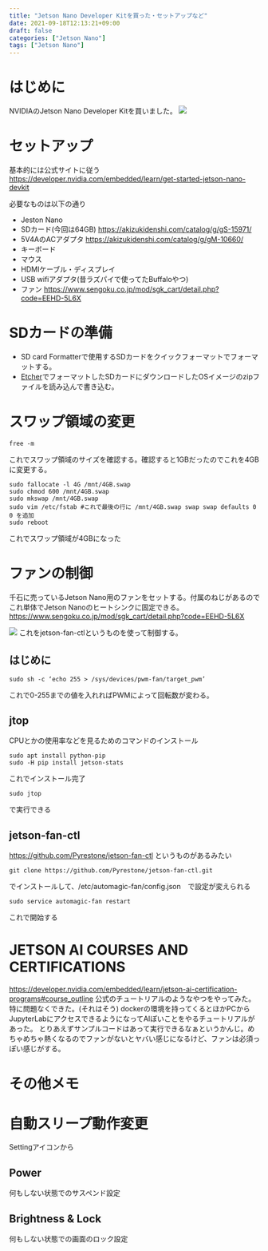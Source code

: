 ```yaml
---
title: "Jetson Nano Developer Kitを買った・セットアップなど"
date: 2021-09-18T12:13:21+09:00
draft: false
categories: ["Jetson Nano"]
tags: ["Jetson Nano"]
---
```


# はじめに
NVIDIAのJetson Nano Developer Kitを買いました。
![](../img/jetson_nano.jpg)
# セットアップ
基本的には公式サイトに従う
https://developer.nvidia.com/embedded/learn/get-started-jetson-nano-devkit

必要なものは以下の通り
* Jeston Nano
* SDカード(今回は64GB) https://akizukidenshi.com/catalog/g/gS-15971/
* 5V4AのACアダプタ https://akizukidenshi.com/catalog/g/gM-10660/
* キーボード
* マウス
* HDMIケーブル・ディスプレイ
* USB wifiアダプタ(昔ラズパイで使ってたBuffaloやつ)
* ファン https://www.sengoku.co.jp/mod/sgk_cart/detail.php?code=EEHD-5L6X

# SDカードの準備
* SD card Formatterで使用するSDカードをクイックフォーマットでフォーマットする。
* [Etcher](https://www.balena.io/etcher/)でフォーマットしたSDカードにダウンロードしたOSイメージのzipファイルを読み込んで書き込む。

# スワップ領域の変更

```
free -m
```
これでスワップ領域のサイズを確認する。確認すると1GBだったのでこれを4GBに変更する。

```
sudo fallocate -l 4G /mnt/4GB.swap
sudo chmod 600 /mnt/4GB.swap
sudo mkswap /mnt/4GB.swap
sudo vim /etc/fstab #これで最後の行に /mnt/4GB.swap swap swap defaults 0 0 を追加
sudo reboot
```
これでスワップ領域が4GBになった


# ファンの制御
千石に売っているJetson Nano用のファンをセットする。付属のねじがあるのでこれ単体でJetson Nanoのヒートシンクに固定できる。  
https://www.sengoku.co.jp/mod/sgk_cart/detail.php?code=EEHD-5L6X

![](../img/jetson_nano_with_fan.jpg)
これをjetson-fan-ctlというものを使って制御する。

## はじめに
```
sudo sh -c ‘echo 255 > /sys/devices/pwm-fan/target_pwm’
```
これで0-255までの値を入れればPWMによって回転数が変わる。

## jtop
CPUとかの使用率などを見るためのコマンドのインストール
```
sudo apt install python-pip
sudo -H pip install jetson-stats
```
これでインストール完了
```
sudo jtop
```
で実行できる

## jetson-fan-ctl
https://github.com/Pyrestone/jetson-fan-ctl
というものがあるみたい
```
git clone https://github.com/Pyrestone/jetson-fan-ctl.git
```
でインストールして、/etc/automagic-fan/config.json　で設定が変えられる
```
sudo service automagic-fan restart
```
これで開始する

# JETSON AI COURSES AND CERTIFICATIONS
https://developer.nvidia.com/embedded/learn/jetson-ai-certification-programs#course_outline
公式のチュートリアルのようなやつをやってみた。
特に問題なくできた。(それはそう)
dockerの環境を持ってくるとほかPCからJupyterLabにアクセスできるようになってAIぽいことをやるチュートリアルがあった。
とりあえずサンプルコードはあって実行できるなぁというかんじ。めちゃめちゃ熱くなるのでファンがないとヤバい感じになるけど、ファンは必須っぽい感じがする。


# その他メモ
# 自動スリープ動作変更
Settingアイコンから
## Power
何もしない状態でのサスペンド設定
## Brightness & Lock
何もしない状態での画面のロック設定